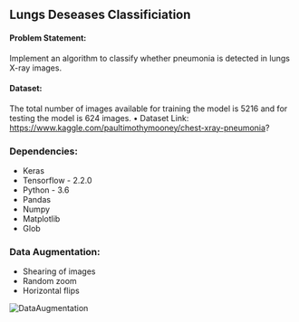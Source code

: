## Lungs Deseases Classificiation

#### Problem Statement: 
Implement an algorithm to classify whether pneumonia is detected in lungs X-ray images.

#### Dataset:
The total number of images available for training the model is 5216 and for testing the model is 624 images.
• Dataset Link: https://www.kaggle.com/paultimothymooney/chest-xray-pneumonia?

### Dependencies:
* Keras
* Tensorflow - 2.2.0
* Python - 3.6
* Pandas
* Numpy
* Matplotlib
* Glob

### Data Augmentation:
* Shearing of images
* Random zoom
* Horizontal flips

![DataAugmentation](https://user-images.githubusercontent.com/60225335/89788434-7153ae00-db1f-11ea-8741-9fc810855690.PNG)
